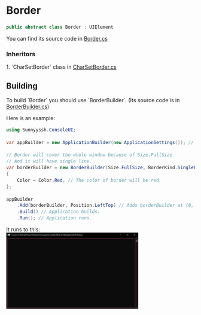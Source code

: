 <h1>Border</h1>

```csharp
public abstract class Border : UIElement
```
You can find its source code in <a href="https://github.com/sunnyyssh/Sunnyyssh.ConsoleUI/blob/master/Sunnyyssh.ConsoleUI/UIElements/Borders/Border.cs">Border.cs</a>

<h3>Inheritors</h3>
1. `CharSetBorder` class in <a href="https://github.com/sunnyyssh/Sunnyyssh.ConsoleUI/blob/master/Sunnyyssh.ConsoleUI/UIElements/Borders/CharSetBorder.cs">CharSetBorder.cs</a>

<h2>Building</h2>
To build `Border` you should use `BorderBuilder`. (Its source code is in <a href="https://github.com/sunnyyssh/Sunnyyssh.ConsoleUI/blob/master/Sunnyyssh.ConsoleUI/UIElements/Borders/BorderBuilder.cs">BorderBuilder.cs</a>)

Here is an example:
```csharp
using Sunnyyssh.ConsoleUI;

var appBuilder = new ApplicationBuilder(new ApplicationSettings()); // App builder init.

// Border will cover the whole window because of Size.FullSize
// And it will have single line.
var borderBuilder = new BorderBuilder(Size.FullSize, BorderKind.SingleLine) // Creating builder.
{
    Color = Color.Red, // The color of border will be red.
};
    
appBuilder
    .Add(borderBuilder, Position.LeftTop) // Adds borderBuilder at (0, 0) position.
    .Build() // Application builds.
    .Run(); // Application runs.
```

It runs to this:
<br/>
<img src="Border.demo.png" width=70%>


